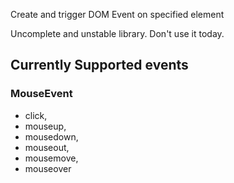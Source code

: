 Create and trigger DOM Event on specified element

Uncomplete and unstable library.
Don't use it today.

## Currently Supported events

### MouseEvent

* click,
* mouseup,
* mousedown,
* mouseout,
* mousemove,
* mouseover
